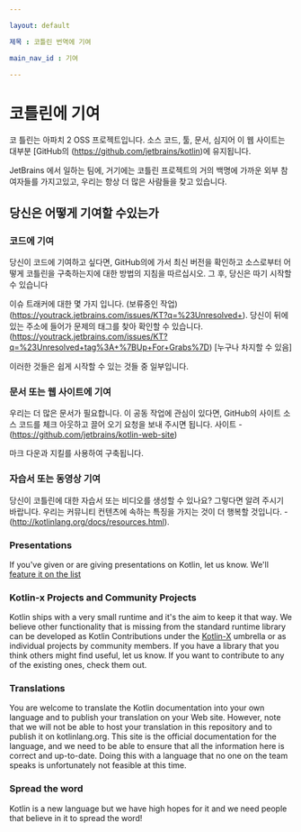 ```yaml
---

layout: default

제목 : 코틀린 번역에 기여

main_nav_id : 기여

---
```


 

# 코틀린에 기여

 

코 틀린는 아파치 2 OSS 프로젝트입니다. 소스 코드, 툴, 문서, 심지어 이 웹 사이트는 대부분 [GitHub의 (https://github.com/jetbrains/kotlin)에 유지됩니다.

JetBrains 에서 일하는 팀에, 거기에는 코틀린 프로젝트의  거의 백명에 가까운 외부 참여자들를 가지고있고, 우리는 항상 더 많은 사람들을 찾고 있습니다.

 

## 당신은 어떻게 기여할 수있는가

 

### 코드에 기여

 

당신이 코드에 기여하고 싶다면, GitHub의에 가서 최신 버전을 확인하고 소스로부터 어떻게 코틀린을 구축하는지에 대한 방법의 지침을 따르십시오. 그 후, 당신은 따기 시작할 수 있습니다

이슈 트래커에 대한 몇 가지 입니다. (보류중인 작업) (https://youtrack.jetbrains.com/issues/KT?q=%23Unresolved+). 당신이 뒤에있는 주소에 들어가 문제의 태그를 찾아 확인할 수 있습니다.(https://youtrack.jetbrains.com/issues/KT?q=%23Unresolved+tag%3A+%7BUp+For+Grabs%7D) [누구나 차지할 수 있음]

이러한 것들은 쉽게 시작할 수 있는 것들 중 일부입니다.

 

### 문서 또는 웹 사이트에 기여

 

우리는 더 많은 문서가 필요합니다. 이 공동 작업에 관심이 있다면, GitHub의 사이트 소스 코드를 체크 아웃하고 끌어 오기 요청을 보내 주시면 됩니다. 사이트 -  (https://github.com/jetbrains/kotlin-web-site)

마크 다운과 지킬를 사용하여 구축됩니다.

 

### 자습서 또는 동영상 기여

 

당신이 코틀린에 대한 자습서 또는 비디오를 생성할 수 있나요? 그렇다면 알려 주시기 바랍니다. 우리는 커뮤니티 컨텐츠에 속하는 특징을 가지는 것이 더 행복할 것입니다. -(http://kotlinlang.org/docs/resources.html).



### Presentations

If you've given or are giving presentations on Kotlin, let us know. We'll [feature it on the list](http://kotlinlang.org/docs/events.html)

### Kotlin-x Projects and Community Projects

Kotlin ships with a very small runtime and it's the aim to keep it that way. We believe other functionality that is missing from the standard runtime library can be developed
as Kotlin Contributions under the [Kotlin-X](https://github.com/kotlinx/kotlinx) umbrella or as individual projects by community members. If you have a library that you think
others might find useful, let us know. If you want to contribute to any of the existing ones, check them out.

### Translations

You are welcome to translate the Kotlin documentation into your own language and to publish your translation on your Web site.
However, note that we will not be able to host your translation in this repository and to publish it on kotlinlang.org.
This site is the official documentation for the language, and we need to be able to ensure that all the information here
is correct and up-to-date. Doing this with a language that no one on the team speaks is unfortunately not feasible at this time.

### Spread the word

Kotlin is a new language but we have high hopes for it and we need people that believe in it to spread the word! 

